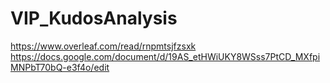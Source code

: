 # VIP_KudosAnalysis

https://www.overleaf.com/read/rnpmtsjfzsxk
https://docs.google.com/document/d/19AS_etHWiUKY8WSss7PtCD_MXfpiMNPbT70bQ-e3f4o/edit
